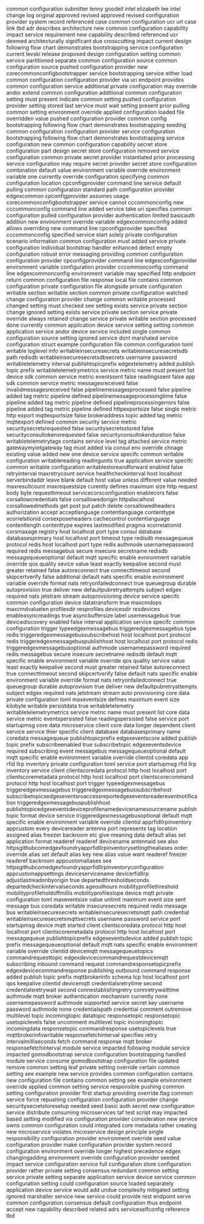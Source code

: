 common configuration submitter lenny goodell intel elizabeth lee intel change log original approved revised approved revised configuration provider system record referenced case common configuration ucr url case link tbd adr describes architecture new common configuration capability impact service requirement new capability described referenced ucr deemed architecturally significant due crosscutting impact current design following flow chart demonstrates bootstrapping service configuration current levski release proposed design configuration setting common service partitioned separate common configuration source common configuration source pushed configuration provider new corecommonconfigbootstrapper service bootstrapping service either load common configuration configuration provider via uri endpoint provides common configuration service additional private configuration may override andor extend common configuration additional common configuration setting must present indicate common setting pushed configuration provider setting stored last service must wait setting present prior pulling common setting environment override applied configuration loaded file overridden value pushed configuration provider common config bootstrapping following flow chart demonstrates bootstrapping seeding common configuration configuration provider service configuration bootstrapping following flow chart demonstrates bootstrapping service configuration new common configuration capability secret store configuration part design secret store configuration removed service configuration common private secret provider instantiated prior processing service configuration may require secret provider secret store configuration combination default value environment variable override environment variable one currently override configuration specifying common configuration location cpconfigprovider command line service default pulling common configuration standard path configuration provider edgexcommon cpconfigprovider assumes usage corecommonconfigbootstrapper service cannot cccommonconfig new cccommonconfig command line added service take uri specifies common configuration pulled configuration provider authentication limited basicauth addition new environment override variable edgexcommonconfig added allows overriding new command line cpconfigprovider specified cccommonconfig specified service start solely private configuration scenario information common configuration must added service private configuration individual bootstrap handler enhanced detect empty configuration robust error messaging providing common configuration configuration provider cpconfigprovider command line edgexconfigprovider environment variable configuration provider cccommonconfig command line edgexcommonconfig environment variable may specified http endpoint return common configuration file response local file contains common configuration private configuration file alongside private configuration writable section writable section common private configuration watched change configuration provider change common writable processed changed setting must checked see setting exists service private section change ignored setting exists service private section service private override always retained change service private writable section processed done currently common application device service setting setting common application service andor device service included single common configuration source setting ignored service dont marshaled service configuration struct example configuration file common configuration toml writable loglevel info writableinsecuresecrets writableinsecuresecretsdb path redisdb writableinsecuresecretsdbsecrets username password writabletelemetry interval publishtopicprefix edgextelemetry added publish topic prefix writabletelemetrymetrics service metric name must present list device sdk common service metric eventssent false readingssent false app sdk common service metric messagesreceived false invalidmessagesreceived false pipelinemessagesprocessed false pipeline added tag metric pipeline defined pipelinemessageprocessingtime false pipeline added tag metric pipeline defined pipelineprocessingerrors false pipeline added tag metric pipeline defined httpexportsize false single metric http export mqttexportsize false brokeraddress topic added tag metric mqttexport defined common security service metric securitysecretsrequested false securitysecretsstored false securityconsultokensrequested false securityconsultokenduration false writabletelemetrytags contains service level tag attached service metric gatewaymyiotgateway tag must added via consul env override chnage existing value added new one device service specifc common writable configuration writablereading readingunits true application service specifc common writable configuration writablestoreandforward enabled false retryinterval maxretrycount service healthcheckinterval host localhost serverbindaddr leave blank default host value unless different value needed maxresultcount maxrequestsize curently defines maximum size http request body byte requesttimeout servicecorsconfiguration enablecors false corsallowcredentials false corsallowedorigin httpslocalhost corsallowedmethods get post put patch delete corsallowedheaders authorization accept acceptlanguage contentlanguage contenttype xcorrelationid corsexposeheaders cachecontrol contentlanguage contentlength contenttype expires lastmodified pragma xcorrelationid corsmaxage registry host localhost port type consul database databasesprimary host localhost port timeout type redisdb messagequeue protocol redis host localhost port type redis authmode usernamepassword required redis messagebus secure insecure secretname redisdb messagequeueoptional default mqtt specific enable evnironment variable override qos quality sevice value least exactly keepalive second must greater retained false autoreconnect true connecttimeout second skipcertverify false additional default nats specific enable evnironment variable override format nats retryonfailedconnect true queuegroup durable autoprovision true deliver new defaultpubretryattempts subject edgex required nats jetstram stream autoprovsioning device service specifc common configuration device datatransform true maxcmdops maxcmdvaluelen profilesdir resprofiles devicesdir resdevices enableasyncreadings true asyncbuffersize label usemessagebus true devicediscovery enabled false interval application service specifc common configuration trigger typeedgexmessagebus triggeredgexmessagebus type redis triggeredgexmessagebussubscribehost host localhost port protocol redis triggeredgexmessagebuspublishhost host localhost port protocol redis triggeredgexmessagebusoptional authmode usernamepassword required redis messagebus secure insecure secretname redisdb default mqtt specific enable environment variable override qos quality service value least exactly keepalive second must greater retained false autoreconnect true connecttimeout second skipcertverify false default nats specific enable environment variable override format nats retryonfailedconnect true queuegroup durable autoprovision true deliver new defaultpubretryattempts subject edgex required nats jetstream stream auto provisioning core data private configuration toml maxeventsize defines maximum event size kilobyte writable persistdata true writabletelemetry writabletelemetrymetrics service metric name must present list core data service metric eventspersisted false readingspersisted false service port startupmsg core data microservice client core data longer dependent client service service thier specific client database databasesprimary name coredata messagequeue publishtopicprefix edgexeventscore added publish topic prefix subscribeenabled true subscribetopic edgexeventsdevice required subscribing event messagebus messagequeueoptional default mqtt specific enable evnironment variable override clientid coredata app rfid llrp inventory private configuration toml service port startupmsg rfid llrp inventory service client clientscoredata protocol http host localhost port clientscoremetadata protocol http host localhost port clientscorecommand protocol http host localhost port trigger typeedgexmessagebus triggeredgexmessagebus triggeredgexmessagebussubscribehost subscribetopicsedgexeventsroaccessreportedgexeventsreadereventnotification triggeredgexmessagebuspublishhost publishtopicedgexeventsdeviceprofilenamedevicenamesourcename publish topic format device service triggeredgexmessagebusoptional default mqtt specific enable environment variable override clientid apprfidllrpinventory appcustom every devicereader antenna port represents tag location assigned alias freezer backroom etc give meaning data default alias set application format readeref readeref devicename antennaid see also httpsgithubcomedgexfoundryapprfidllrpinventorysettingthealiases order override alias set default alias key new alias value want readeref freezer readeref backroom appcustomaliases see httpsgithubcomedgexfoundryapprfidllrpinventoryconfiguration appcustomappsettings deviceservicename devicerfidllrp adjustlastreadonbyorigin true departedthresholdseconds departedcheckintervalseconds ageouthours mobilityprofilethreshold mobilityprofileholdoffmillis mobilityprofileslope device mqtt private configuration toml maxeventsize value unlimit maximum event size sent message bus coredata writable insecuresecrets required redis message bus writableinsecuresecrets writableinsecuresecretsmqtt path credential writableinsecuresecretsmqttsecrets username password service port startupmsg device mqtt started client clientscoredata protocol http host localhost port clientscoremetadata protocol http host localhost port messagequeue publishtopicprefix edgexeventsdevice added publish topic prefix messagequeueoptional default mqtt nats specific enable environment variable override clientid devicemqtt messagequeuetopics commandrequesttopic edgexdevicecommandrequestdevicemqtt subscribing inbound command request commandresponsetopicprefix edgexdevicecommandresponse publishing outbound command response added publish topic prefix mqttbrokerinfo schema tcp host localhost port qos keepalive clientid devicemqtt credentialsretrytime second credentialsretrywait second connestablishingretry connretrywaittime authmode mqtt broker authentication mechanism currently none usernamepassword authmode supported service secret key username password authmode none credentialspath credential comment outremove multilevel topic incomingtopic datatopic responsetopic responsetopic usetopiclevels false uncomment multilevel topic incomingtopic incomingdata responsetopic commandresponse usetopiclevels true mqttbrokerinfowritable responsefetchinterval specifies retry intervalmilliseconds fetch command response mqtt broker responsefetchinterval module service impacted following module service impacted gomodbootstrap service configuration bootstrapping handled module service consume gomodbootstrap configuration file updated remove common setting leaf private setting override certain common setting see example new service provides common configuration contains new configuration file contains common setting see example environment override applied common setting service responsible pushing common setting configuration provider first startup providing override flag common service force repushing configuration configuration provider change securitysecretstoresetup needed seed basic auth secret new configuration service distribute consuming microservices taf test script may impacted based setting modified via configuration provider consideration new service owns common configuration could integrated core metadata rather creating new microservice violates microservice design principle single responsibility configuration provider environment override seed value configuration provider make configuration provider system record configuration environment override longer highest precedence edgex changingadding environment override configuration provider seeded impact service configuration service full configuration store configuration provider rather private setting consensus redundant common setting service private setting separate application service device service common configuration setting could configuration source loaded separately application device service would add undue complexity mitigated setting ignored marshaller service new service could provide rest endpoint serve common configuration consensus default configuration thus endpoint accept new capability described related adrs serviceselfconfig reference tbd